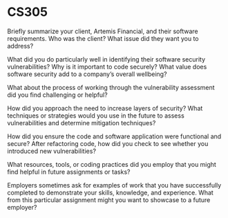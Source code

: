 # CS305

Briefly summarize your client, Artemis Financial, and their software requirements. Who was the client? What issue did they want you to address?

What did you do particularly well in identifying their software security vulnerabilities? Why is it important to code securely? What value does software security add to a company’s overall wellbeing?

What about the process of working through the vulnerability assessment did you find challenging or helpful?

How did you approach the need to increase layers of security? What techniques or strategies would you use in the future to assess vulnerabilities and determine mitigation techniques?

How did you ensure the code and software application were functional and secure? After refactoring code, how did you check to see whether you introduced new vulnerabilities?

What resources, tools, or coding practices did you employ that you might find helpful in future assignments or tasks?

Employers sometimes ask for examples of work that you have successfully completed to demonstrate your skills, knowledge, and experience. What from this particular assignment might you want to showcase to a future employer?
